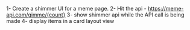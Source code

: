 1- Create a shimmer UI for a meme page.
2- Hit the api - https://meme-api.com/gimme/{count}
3- show shimmer api while the API call is being made
4- display items in a card layout view
